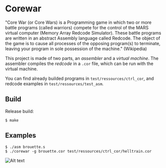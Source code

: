 # Corewar
"Core War (or Core Wars) is a Programming game in which two or more battle programs (called warriors) compete for the control of the MARS virtual computer (Memory Array Redcode Simulator). These battle programs are written in an abstract Assembly language called Redcode. The object of the game is to cause all processes of the opposing program(s) to terminate, leaving your program in sole possession of the machine." (Wikipedia)

This project is made of two parts, an *assembler* and a *virtual machine*.
The assembler compiles the _redcode_ in a ``.cor`` file, which can be run with the virtual machine.

You can find already builded programs in `test/ressources/ctrl_cor`, and redcode examples in `test/ressources/test_asm`.

## Build
Release build:
```
$ make
```

## Examples
```
$ ./asm brouette.s
$ ./corewar -g brouette.cor test/ressources/ctrl_cor/helltrain.cor
```


![Alt text](https://media.giphy.com/media/oHxsaLVY5COfNPuMRc/giphy.gif "Optional title")

